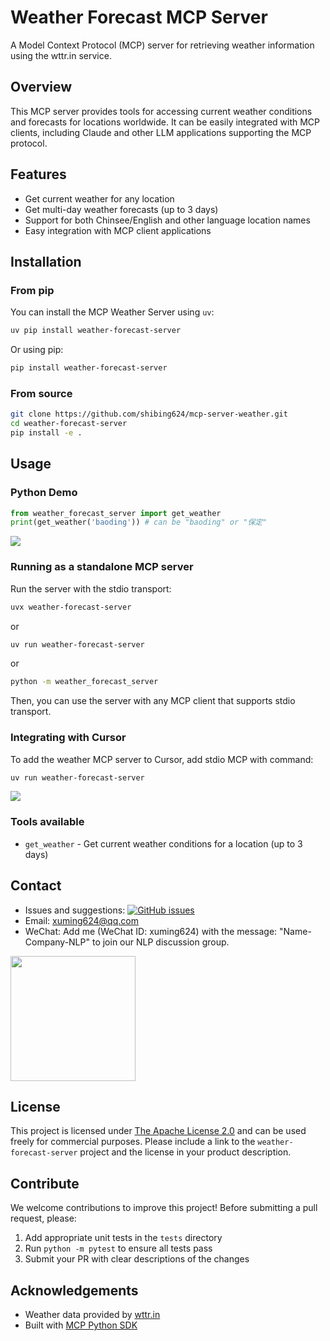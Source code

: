 # Weather Forecast MCP Server

A Model Context Protocol (MCP) server for retrieving weather information using the wttr.in service.

## Overview

This MCP server provides tools for accessing current weather conditions and forecasts for locations worldwide. 
It can be easily integrated with MCP clients, including Claude and other LLM applications supporting the MCP protocol.

## Features

- Get current weather for any location
- Get multi-day weather forecasts (up to 3 days)
- Support for both Chinsee/English and other language location names
- Easy integration with MCP client applications

## Installation

### From pip
You can install the MCP Weather Server using `uv`:

```bash
uv pip install weather-forecast-server
```

Or using pip:

```bash
pip install weather-forecast-server
```

### From source
```bash
git clone https://github.com/shibing624/mcp-server-weather.git
cd weather-forecast-server
pip install -e .
```

## Usage
### Python Demo
```python
from weather_forecast_server import get_weather
print(get_weather('baoding')) # can be "baoding" or "保定"
```

![](https://github.com/shibing624/weather-forecast-server/blob/main/docs/weather-baoding.jpg)

### Running as a standalone MCP server

Run the server with the stdio transport:

```bash
uvx weather-forecast-server
```

or

```bash
uv run weather-forecast-server
```

or 

```bash
python -m weather_forecast_server
```

Then, you can use the server with any MCP client that supports stdio transport.

### Integrating with Cursor

To add the weather MCP server to Cursor, add stdio MCP with command:

```bash
uv run weather-forecast-server
```

![](https://github.com/shibing624/weather-forecast-server/blob/main/docs/cursor-baoding.jpg)

### Tools available

- `get_weather` - Get current weather conditions for a location (up to 3 days)



## Contact

- Issues and suggestions: [![GitHub issues](https://img.shields.io/github/issues/shibing624/weather-forecast-server.svg)](https://github.com/shibing624/weather-forecast-server/issues)
- Email: xuming624@qq.com
- WeChat: Add me (WeChat ID: xuming624) with the message: "Name-Company-NLP" to join our NLP discussion group.

<img src="https://github.com/shibing624/weather-forecast-server/blob/main/docs/wechat.jpeg" width="200" />


## License

This project is licensed under [The Apache License 2.0](/LICENSE) and can be used freely for commercial purposes. 
Please include a link to the `weather-forecast-server` project and the license in your product description.
## Contribute

We welcome contributions to improve this project! Before submitting a pull request, please:

1. Add appropriate unit tests in the `tests` directory
2. Run `python -m pytest` to ensure all tests pass
3. Submit your PR with clear descriptions of the changes

## Acknowledgements

- Weather data provided by [wttr.in](https://wttr.in)
- Built with [MCP Python SDK](https://github.com/modelcontextprotocol/python-sdk) 
